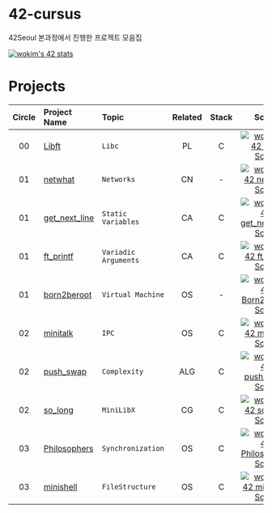 # 42-cursus 
42Seoul 본과정에서 진행한 프로젝트 모음집 

[![wokim's 42 stats](https://badge42.vercel.app/api/v2/cl1t3vx8q002509mdnqcsm6lg/stats?cursusId=21&coalitionId=87)](https://github.com/JaeSeoKim/badge42)

# Projects

| Circle | Project Name |   Topic   | Related | Stack | Score |
| :----: | :----------- | :-------------| :---: | :---: | :---: |
| 00     | [Libft](https://github.com/kim-wonjin/42-cursus/tree/main/00-Libft) | `Libc` | PL | C | [![wokim's 42 Libft Score](https://badge42.vercel.app/api/v2/cl1t3vx8q002509mdnqcsm6lg/project/2167442)](https://github.com/JaeSeoKim/badge42) |
| 01     | [netwhat](https://github.com/kim-wonjin/42-cursus) | `Networks` |   CN   | - | [![wokim's 42 netwhat Score](https://badge42.vercel.app/api/v2/cl1t3vx8q002509mdnqcsm6lg/project/2177617)](https://github.com/JaeSeoKim/badge42) |
| 01     | [get_next_line](https://github.com/kim-wonjin/42-cursus/tree/main/01-get_next_line) | `Static Variables` | CA | C | [![wokim's 42 get_next_line Score](https://badge42.vercel.app/api/v2/cl1t3vx8q002509mdnqcsm6lg/project/2177618)](https://github.com/JaeSeoKim/badge42) |
| 01     | [ft_printf](https://github.com/kim-wonjin/42-cursus/tree/main/01-ft_printf) | `Variadic Arguments` | CA | C | [![wokim's 42 ft_printf Score](https://badge42.vercel.app/api/v2/cl1t3vx8q002509mdnqcsm6lg/project/2216342)](https://github.com/JaeSeoKim/badge42) |
| 01     | [born2beroot](https://github.com/kim-wonjin/42-cursus/tree/main/01-born2beroot) | `Virtual Machine` | OS | - | [![wokim's 42 Born2beroot Score](https://badge42.vercel.app/api/v2/cl1t3vx8q002509mdnqcsm6lg/project/2533877)](https://github.com/JaeSeoKim/badge42) |
| 02     | [minitalk](https://github.com/kim-wonjin/42-cursus/tree/main/02-minitalk) | `IPC` | OS | C | [![wokim's 42 minitalk Score](https://badge42.vercel.app/api/v2/cl1t3vx8q002509mdnqcsm6lg/project/2412843)](https://github.com/JaeSeoKim/badge42) |
| 02     | [push_swap](https://github.com/kim-wonjin/42-cursus/tree/main/02-push_swap) | `Complexity` | ALG | C | [![wokim's 42 push_swap Score](https://badge42.vercel.app/api/v2/cl1t3vx8q002509mdnqcsm6lg/project/2334083)](https://github.com/JaeSeoKim/badge42) |
| 02     | [so_long](https://github.com/kim-wonjin/42-cursus/tree/main/02-so_long) | `MiniLibX` | CG | C | [![wokim's 42 so_long Score](https://badge42.vercel.app/api/v2/cl1t3vx8q002509mdnqcsm6lg/project/2546389)](https://github.com/JaeSeoKim/badge42) |
| 03     | [Philosophers](https://github.com/kim-wonjin/42-cursus/tree/main/03-Philosophers) | `Synchronization` | OS | C | [![wokim's 42 Philosophers Score](https://badge42.vercel.app/api/v2/cl1t3vx8q002509mdnqcsm6lg/project/2561647)](https://github.com/JaeSeoKim/badge42) |
| 03     | [minishell](https://github.com/kim-wonjin/42-cursus/tree/main/03-minishell) | `FileStructure` | OS | C | [![wokim's 42 minishell Score](https://badge42.vercel.app/api/v2/cl1t3vx8q002509mdnqcsm6lg/project/2561647)](https://github.com/JaeSeoKim/badge42) |

